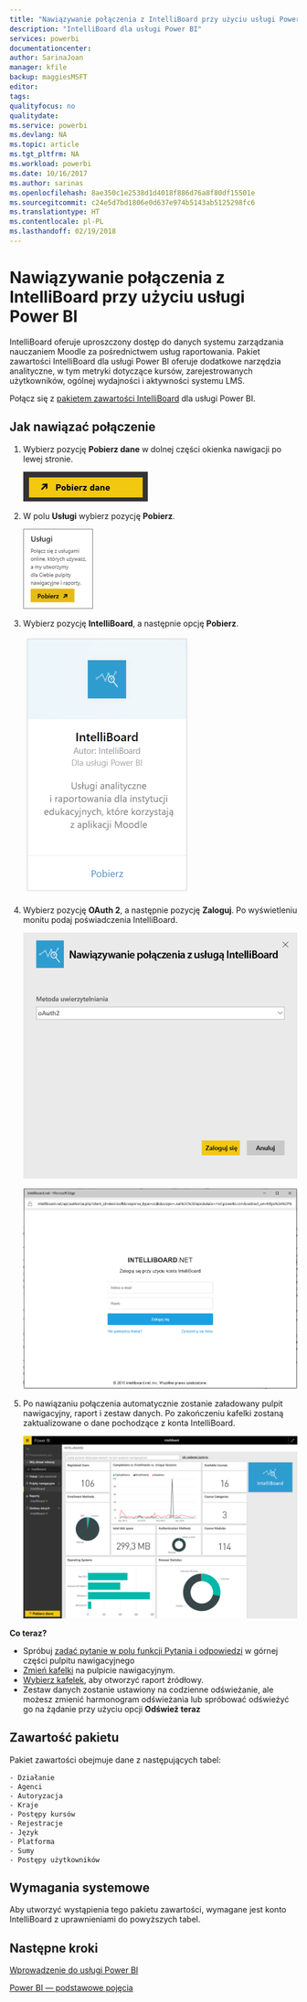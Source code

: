 ```yaml
---
title: "Nawiązywanie połączenia z IntelliBoard przy użyciu usługi Power BI"
description: "IntelliBoard dla usługi Power BI"
services: powerbi
documentationcenter: 
author: SarinaJoan
manager: kfile
backup: maggiesMSFT
editor: 
tags: 
qualityfocus: no
qualitydate: 
ms.service: powerbi
ms.devlang: NA
ms.topic: article
ms.tgt_pltfrm: NA
ms.workload: powerbi
ms.date: 10/16/2017
ms.author: sarinas
ms.openlocfilehash: 8ae350c1e2538d1d4018f886d76a8f80df15501e
ms.sourcegitcommit: c24e5d7bd1806e0d637e974b5143ab5125298fc6
ms.translationtype: HT
ms.contentlocale: pl-PL
ms.lasthandoff: 02/19/2018
---
```

# <a name="connect-to-intelliboard-with-power-bi"></a>Nawiązywanie połączenia z IntelliBoard przy użyciu usługi Power BI
IntelliBoard oferuje uproszczony dostęp do danych systemu zarządzania nauczaniem Moodle za pośrednictwem usług raportowania. Pakiet zawartości IntelliBoard dla usługi Power BI oferuje dodatkowe narzędzia analityczne, w tym metryki dotyczące kursów, zarejestrowanych użytkowników, ogólnej wydajności i aktywności systemu LMS.

Połącz się z [pakietem zawartości IntelliBoard](https://app.powerbi.com/getdata/services/intelliboard) dla usługi Power BI.

## <a name="how-to-connect"></a>Jak nawiązać połączenie
1. Wybierz pozycję **Pobierz dane** w dolnej części okienka nawigacji po lewej stronie.  
   
    ![](media/service-connect-to-intelliboard/getdata.png)
2. W polu **Usługi** wybierz pozycję **Pobierz**.  
   
    ![](media/service-connect-to-intelliboard/services.png)
3. Wybierz pozycję **IntelliBoard**, a następnie opcję **Pobierz**.  
   
    ![](media/service-connect-to-intelliboard/intelliboard.png)
4. Wybierz pozycję **OAuth 2**, a następnie pozycję **Zaloguj**. Po wyświetleniu monitu podaj poświadczenia IntelliBoard.
   
    ![](media/service-connect-to-intelliboard/creds.png)
   
    ![](media/service-connect-to-intelliboard/creds2.png)
5. Po nawiązaniu połączenia automatycznie zostanie załadowany pulpit nawigacyjny, raport i zestaw danych. Po zakończeniu kafelki zostaną zaktualizowane o dane pochodzące z konta IntelliBoard.
   
    ![](media/service-connect-to-intelliboard/dashboard.png)

**Co teraz?**

* Spróbuj [zadać pytanie w polu funkcji Pytania i odpowiedzi](power-bi-q-and-a.md) w górnej części pulpitu nawigacyjnego
* [Zmień kafelki](service-dashboard-edit-tile.md) na pulpicie nawigacyjnym.
* [Wybierz kafelek](service-dashboard-tiles.md), aby otworzyć raport źródłowy.
* Zestaw danych zostanie ustawiony na codzienne odświeżanie, ale możesz zmienić harmonogram odświeżania lub spróbować odświeżyć go na żądanie przy użyciu opcji **Odśwież teraz**

## <a name="whats-included"></a>Zawartość pakietu
Pakiet zawartości obejmuje dane z następujących tabel:  

    - Działanie  
    - Agenci  
    - Autoryzacja  
    - Kraje  
    - Postępy kursów  
    - Rejestracje
    - Język  
    - Platforma  
    - Sumy  
    - Postępy użytkowników    

## <a name="system-requirements"></a>Wymagania systemowe
Aby utworzyć wystąpienia tego pakietu zawartości, wymagane jest konto IntelliBoard z uprawnieniami do powyższych tabel.

## <a name="next-steps"></a>Następne kroki
[Wprowadzenie do usługi Power BI](service-get-started.md)

[Power BI — podstawowe pojęcia](service-basic-concepts.md)

